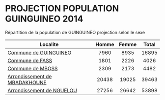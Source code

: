 # PROJECTION POPULATION GUINGUINEO 2014
	
Répartition de la population de GUINGUINEO projection selon le sexe
	
| Localite  | Homme | Femme | Total |
| --------- |:-----:|:-----:|:-----:|
| [Commune de GUINGUINEO](GUINGUINEO) | 7960 | 8935 | 16895 |
| [Commune de FASS](FASS) | 1801 | 2226 | 4026 |
| [Commune de MBOSS](MBOSS) | 2309 | 2173 | 4482 |
| [Arrondissement de MBADAKHOUNE](MBADAKHOUNE) | 20438 | 19025 | 39463 |
| [Arrondissement de NGUELOU](NGUELOU) | 27256 | 26642 | 53898 |
